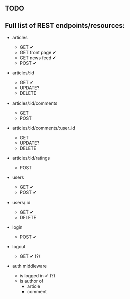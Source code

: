 TODO
----------

## Full list of REST endpoints/resources:

+ articles
    + GET ✔
    + GET front page ✔
    + GET news feed ✔
    + POST ✔
+ articles/:id
    + GET ✔
    + UPDATE?
    + DELETE
+ articles/:id/comments
    + GET
    + POST
+ articles/:id/comments/:user_id
    + GET
    + UPDATE?
    + DELETE
+ articles/:id/ratings
    + POST


+ users
    + GET ✔
    + POST ✔
+ users/:id
    + GET ✔
    + DELETE


+ login
    + POST ✔
+ logout
    + GET ✔ (?)
+ auth middleware
    + is logged in ✔ (?)
    + is author of
        + article
        + comment